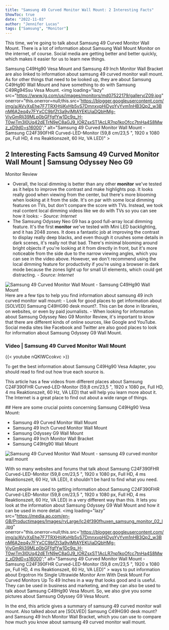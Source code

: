 ```yaml
---
title: "Samsung 49 Curved Monitor Wall Mount: 2 Interesting Facts"
ShowToc: true 
date: "2022-11-03"
author: "Jennifer Lucas" 
tags: ["Samsung", "Monitor"]
---
```


	
This time, we're going to talk about Samsung 49 Curved Monitor Wall Mount. There is a lot of information about Samsung Wall Mount Monitor on the internet, of course. Social media are getting better and better quickly, which makes it easier for us to learn new things.

Samsung C49Hg90 Vesa Mount and Samsung 49 Inch Monitor Wall Bracket are also linked to information about samsung 49 curved monitor wall mount. As for other things that need to be looked up, they are about Samsung C49Hg90 Wall Mount and have something to do with Samsung C49Rg94Ssu Vesa Mount.
<img loading="lazy" src="https://www.lg.com/us/images/monitors/md07522179/gallery/Z09.jpg" onerror="this.onerror=null;this.src='https://blogger.googleusercontent.com/img/a/AVvXsEhe7F7TRXHtjiKvHb5vS7DmnxvpHiDyoYyYvm1nHB3Qp2_w3BnM6A2eq4v7FYxCC9bfZt3a9vIMtAYEKUiaDQbHMg-ViyGmRIj39MLp0bGFfgfYw1Dc9q_H-T0wiTm3l0Uq42dETrN9eC8aGJ9_IORZsxST1AcLR7np1koOfcc7tnHa4S8Mwz_xD9d0=s16000';" alt="Samsung 49 Curved Monitor Wall Mount - Samsung C24F390FHR Curved-LED-Monitor (59,8 cm/23,5 ", 1920 x 1080 px, Full HD, 4 ms Reaktionszeit, 60 Hz, VA LED)" >

## 2 Interesting Facts Samsung 49 Curved Monitor Wall Mount | Samsung Odyssey Neo G9 
Monitor Review
-   Overall, the local dimming is better than any other **monitor** we've tested as it helps to improve the contrast and make highlights pop. It looks really good when viewing from the center, but there's more blooming when looking at it from the side. It's on par with some local dimming features on TVs, but don't compare the score with TVs. Instead, we took real content local dimming videos like we do with TVs so you can see how it looks: - <cite>Source: Internet</cite>
-   The Samsung Odyssey Neo G9 has a good full-array local dimming feature. It's the first **monitor** we've tested with Mini LED backlighting, and it has 2048 zones. It does a fantastic job at improving the contrast to display really deep blacks, and even though it crushes some details in dark scenes, it's really not that bad. There's minimal blooming around bright objects if you're looking at it from directly in front, but it's more noticeable from the side due to the narrow viewing angles, which you can see in the video above. However, we don't recommend using the local dimming feature for productivity if you're using a browser in dark mode because the zones light up for small UI elements, which could get distracting. - <cite>Source: Internet</cite>


<img loading="lazy" src="https://media.fozdoo.com/2020/05/SamsungLC32HG70QQUXEN32InchCurvedWQHDGamingMonitorDarkBlueMattBlack-2.jpg" onerror="this.onerror=null;this.src='https://blogger.googleusercontent.com/img/a/AVvXsEhe7F7TRXHtjiKvHb5vS7DmnxvpHiDyoYyYvm1nHB3Qp2_w3BnM6A2eq4v7FYxCC9bfZt3a9vIMtAYEKUiaDQbHMg-ViyGmRIj39MLp0bGFfgfYw1Dc9q_H-T0wiTm3l0Uq42dETrN9eC8aGJ9_IORZsxST1AcLR7np1koOfcc7tnHa4S8Mwz_xD9d0=s16000';" alt="Samsung 49 Curved Monitor Wall Mount - Samsung C49Hg90 Wall Mount" >
Here are a few tips to help you find information about samsung 49 inch curved monitor wall mount:
- Look for good places to get information about [SOLVED] Samsung C49HG90 desk mount?. This can be done in libraries, on websites, or even by paid journalists.
- When looking for information about Samsung Odyssey Neo G9 
Monitor Review, it's important to know that there are different kinds of online sources, like Google and YouTube. Social media sites like Facebook and Twitter are also good places to look for information about Samsung Odyssey G9 Wall Mount.

### Video | Samsung 49 Curved Monitor Wall Mount
{{< youtube nQKlWCcokvc >}} 

To get the best information about Samsung C49Hg90 Vesa Adapter, you should read to find out how true each source is.

This article has a few videos from different places about Samsung C24F390FHR Curved-LED-Monitor (59,8 cm/23,5 ", 1920 x 1080 px, Full HD, 4 ms Reaktionszeit, 60 Hz, VA LED) that will help you learn more about it. The Internet is a great place to find out about a wide range of things.
<script async="async" data-cfasync="false" src="//normallydemandedalter.com/fe63df3c5408708b15d8dc3d9b206b31/invoke.js"></script>
<div id="container-fe63df3c5408708b15d8dc3d9b206b31"></div>
## Here are some crucial points concerning Samsung C49Hg90 Vesa Mount:

- Samsung 49 Curved Monitor Wall Mount
- Samsung 49 Inch Curved Monitor Wall Mount
- Samsung Odyssey G9 Wall Mount
- Samsung 49 Inch Monitor Wall Bracket
- Samsung C49Hg90 Wall Mount

 <img loading="lazy" src="https://i.ebayimg.com/images/g/HbwAAOSwVgdftwh3/s-l400.jpg" onerror="this.onerror=null;this.src='https://blogger.googleusercontent.com/img/a/AVvXsEhe7F7TRXHtjiKvHb5vS7DmnxvpHiDyoYyYvm1nHB3Qp2_w3BnM6A2eq4v7FYxCC9bfZt3a9vIMtAYEKUiaDQbHMg-ViyGmRIj39MLp0bGFfgfYw1Dc9q_H-T0wiTm3l0Uq42dETrN9eC8aGJ9_IORZsxST1AcLR7np1koOfcc7tnHa4S8Mwz_xD9d0=s16000';" alt="Samsung 49 Curved Monitor Wall Mount - samsung 49 curved monitor wall mount" >

With so many websites and forums that talk about Samsung C24F390FHR Curved-LED-Monitor (59,8 cm/23,5 ", 1920 x 1080 px, Full HD, 4 ms Reaktionszeit, 60 Hz, VA LED), it shouldn't be hard to find what you need.

Most people are used to getting information about Samsung C24F390FHR Curved-LED-Monitor (59,8 cm/23,5 ", 1920 x 1080 px, Full HD, 4 ms Reaktionszeit, 60 Hz, VA LED) in a very different way than this. It lets you look at the information about Samsung Odyssey G9 Wall Mount and how it can be used in more detail.
<img loading="lazy" src="https://media.ao.com/en-GB/Productimages/Images/rvLarge/lc24f390fhuxen_samsung_monitor_02_l.jpg" onerror="this.onerror=null;this.src='https://blogger.googleusercontent.com/img/a/AVvXsEhe7F7TRXHtjiKvHb5vS7DmnxvpHiDyoYyYvm1nHB3Qp2_w3BnM6A2eq4v7FYxCC9bfZt3a9vIMtAYEKUiaDQbHMg-ViyGmRIj39MLp0bGFfgfYw1Dc9q_H-T0wiTm3l0Uq42dETrN9eC8aGJ9_IORZsxST1AcLR7np1koOfcc7tnHa4S8Mwz_xD9d0=s16000';" alt="Samsung 49 Curved Monitor Wall Mount - Samsung C24F390FHR Curved-LED-Monitor (59,8 cm/23,5 ", 1920 x 1080 px, Full HD, 4 ms Reaktionszeit, 60 Hz, VA LED)" >
ways to put information about Ergotron Hx Single Ultrawide Monitor Arm With Desk Mount For Curved Monitors Up To 49 Inches in a way that looks good and is useful. They can be used in business and marketing, and they can also be used to talk about Samsung C49Hg90 Vesa Mount. So, we also give you some pictures about Samsung Odyssey G9 Vesa Mount.

In the end, this article gives a summary of samsung 49 curved monitor wall mount. Also talked about are [SOLVED] Samsung C49HG90 desk mount? and Samsung 49 Inch Monitor Wall Bracket, which you can use to compare how much you know about samsung 49 curved monitor wall mount.
	
	

